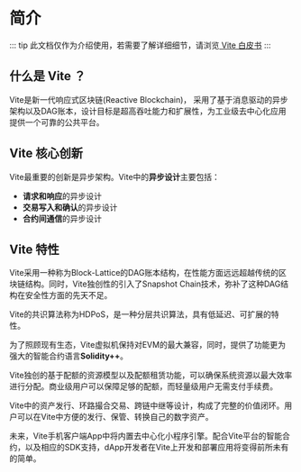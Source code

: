 # 简介

::: tip
此文档仅作为介绍使用，若需要了解详细细节，请浏览[ Vite 白皮书](https://www.vite.org/whitepaper/vite_cn.pdf)
:::

## 什么是 Vite ？
Vite是新一代响应式区块链(Reactive Blockchain)，
采用了基于消息驱动的异步架构以及DAG账本，设计目标是超高吞吐能力和扩展性，为工业级去中心化应用提供一个可靠的公共平台。

## Vite 核心创新

Vite最重要的创新是异步架构。Vite中的**异步设计**主要包括：

* **请求和响应**的异步设计
* **交易写入和确认**的异步设计
* **合约间通信**的异步设计

## Vite 特性

Vite采用一种称为Block-Lattice的DAG账本结构，在性能方面远远超越传统的区块链结构。同时，Vite独创性的引入了Snapshot Chain技术，弥补了这种DAG结构在安全性方面的先天不足。

Vite的共识算法称为HDPoS，是一种分层共识算法，具有低延迟、可扩展的特性。

为了照顾现有生态，Vite虚拟机保持对EVM的最大兼容，同时，提供了功能更为强大的智能合约语言**Solidity++**。

Vite独创的基于配额的资源模型以及配额租赁功能，可以确保系统资源以最大效率进行分配。商业级用户可以保障足够的配额，而轻量级用户无需支付手续费。

Vite中的资产发行、环路撮合交易、跨链中继等设计，构成了完整的价值闭环。用户可以在Vite中方便的发行、保管、转换自己的数字资产。

未来，Vite手机客户端App中将内置去中心化小程序引擎。配合Vite平台的智能合约，以及相应的SDK支持，dApp开发者在Vite上开发和部署应用将变得前所未有的简单。
